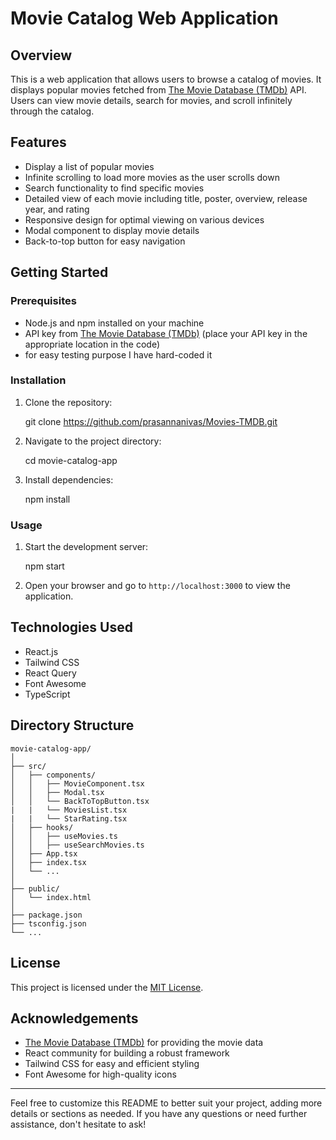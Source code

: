 # Movie Catalog Web Application

## Overview

This is a web application that allows users to browse a catalog of movies. It displays popular movies fetched from [The Movie Database (TMDb)](https://www.themoviedb.org/) API. Users can view movie details, search for movies, and scroll infinitely through the catalog.

## Features

- Display a list of popular movies
- Infinite scrolling to load more movies as the user scrolls down
- Search functionality to find specific movies
- Detailed view of each movie including title, poster, overview, release year, and rating
- Responsive design for optimal viewing on various devices
- Modal component to display movie details
- Back-to-top button for easy navigation

## Getting Started

### Prerequisites

- Node.js and npm installed on your machine
- API key from [The Movie Database (TMDb)](https://www.themoviedb.org/) (place your API key in the appropriate location in the code)
- for easy testing purpose I have hard-coded it

### Installation

1. Clone the repository:

   git clone https://github.com/prasannanivas/Movies-TMDB.git

2. Navigate to the project directory:

   cd movie-catalog-app

3. Install dependencies:

   npm install

### Usage

1. Start the development server:

   npm start

2. Open your browser and go to `http://localhost:3000` to view the application.

## Technologies Used

- React.js
- Tailwind CSS
- React Query
- Font Awesome
- TypeScript

## Directory Structure

```
movie-catalog-app/
│
├── src/
│   ├── components/
│   │   ├── MovieComponent.tsx
│   │   ├── Modal.tsx
│   │   └── BackToTopButton.tsx
|   |   └── MoviesList.tsx
|   |   └── StarRating.tsx
│   ├── hooks/
│   │   ├── useMovies.ts
│   │   ├── useSearchMovies.ts
│   ├── App.tsx
│   ├── index.tsx
│   └── ...
│
├── public/
│   └── index.html
│
├── package.json
├── tsconfig.json
└── ...
```

## License

This project is licensed under the [MIT License](LICENSE).

## Acknowledgements

- [The Movie Database (TMDb)](https://www.themoviedb.org/) for providing the movie data
- React community for building a robust framework
- Tailwind CSS for easy and efficient styling
- Font Awesome for high-quality icons

---

Feel free to customize this README to better suit your project, adding more details or sections as needed. If you have any questions or need further assistance, don't hesitate to ask!
